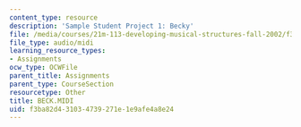 ```yaml
---
content_type: resource
description: 'Sample Student Project 1: Becky'
file: /media/courses/21m-113-developing-musical-structures-fall-2002/f3ba82d431034739271e1e9afe4a8e24_BECK.MIDI
file_type: audio/midi
learning_resource_types:
- Assignments
ocw_type: OCWFile
parent_title: Assignments
parent_type: CourseSection
resourcetype: Other
title: BECK.MIDI
uid: f3ba82d4-3103-4739-271e-1e9afe4a8e24
---
```

